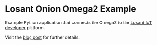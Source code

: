 # Losant Onion Omega2 Example

Example Python application that connects the Omega2 to the [Losant IoT developer](https://www.losant.com) platform.

Visit the [blog post](https://www.losant.com/blog/getting-started-with-omega2-and-losant) for further details.
